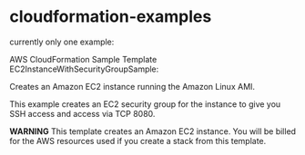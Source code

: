 # cloudformation-examples

currently only one example:

AWS CloudFormation Sample Template EC2InstanceWithSecurityGroupSample:

Creates an Amazon EC2 instance running the Amazon Linux AMI.

This example creates an EC2 security group for the instance to give you SSH access and access via TCP 8080.

**WARNING** This template creates an Amazon EC2 instance. You will be billed for the AWS resources used if you create a stack from this template.
